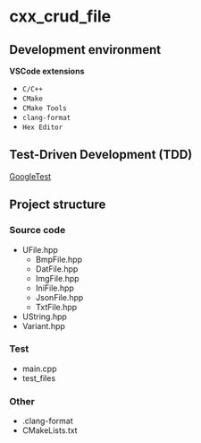 # cxx_crud_file

## Development environment

**VSCode extensions**

- `C/C++`
- `CMake`
- `CMake Tools`
- `clang-format`
- `Hex Editor`

## Test-Driven Development (TDD)

[GoogleTest](http://google.github.io/googletest/quickstart-cmake.html)

## Project structure

### Source code
- UFile.hpp
  - BmpFile.hpp
  - DatFile.hpp
  - ImgFile.hpp
  - IniFile.hpp
  - JsonFile.hpp
  - TxtFile.hpp
- UString.hpp
- Variant.hpp

### Test
- main.cpp
- test_files

### Other
- .clang-format
- CMakeLists.txt